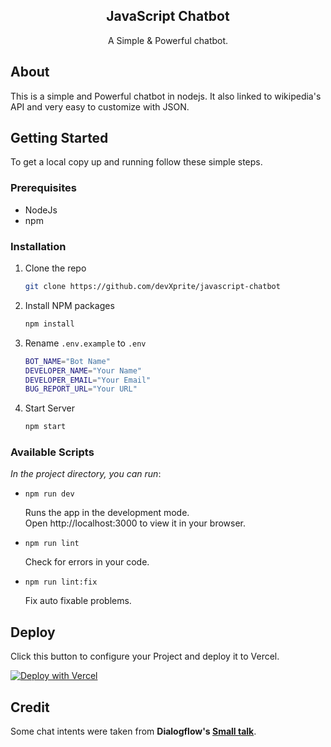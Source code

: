 <div id="top"></div>

<div align="center">
    <h2>JavaScript Chatbot</h2>
    <p>A Simple & Powerful chatbot.</p>
</div>

## About 

This is a simple and Powerful chatbot in nodejs. It also linked to wikipedia's API and very easy to customize with JSON. 

<!-- GETTING STARTED -->
## Getting Started

To get a local copy up and running follow these simple steps.

### Prerequisites

* NodeJs
* npm

### Installation

1. Clone the repo
   ```sh
   git clone https://github.com/devXprite/javascript-chatbot
   ```
2. Install NPM packages
   ```sh
   npm install
   ```
3. Rename `.env.example` to `.env`
   ```sh 
   BOT_NAME="Bot Name"
   DEVELOPER_NAME="Your Name"
   DEVELOPER_EMAIL="Your Email"
   BUG_REPORT_URL="Your URL"
   ```
4. Start Server
   ```sh
   npm start
   ```

<!-- Scripts EXAMPLES -->
### Available Scripts

*In the project directory, you can run*:

- `npm run dev`

   Runs the app in the development mode.  
   Open http://localhost:3000 to view it in your browser.

- `npm run lint`

   Check for errors in your code.

- `npm run lint:fix`

   Fix auto fixable problems.

<!-- Deploy  -->
## Deploy

Click this button to configure your Project and deploy it to Vercel.  
  
[![Deploy with Vercel](https://vercel.com/button)](https://vercel.com/new/clone?repository-url=https%3A%2F%2Fgithub.com%2FdevXprite%2Fjavascript-chatbot)

## Credit

Some chat intents were taken from **Dialogflow's [Small talk](https://dialogflow.cloud.google.com/#/agent/small-talk-bfie/intents)**.
